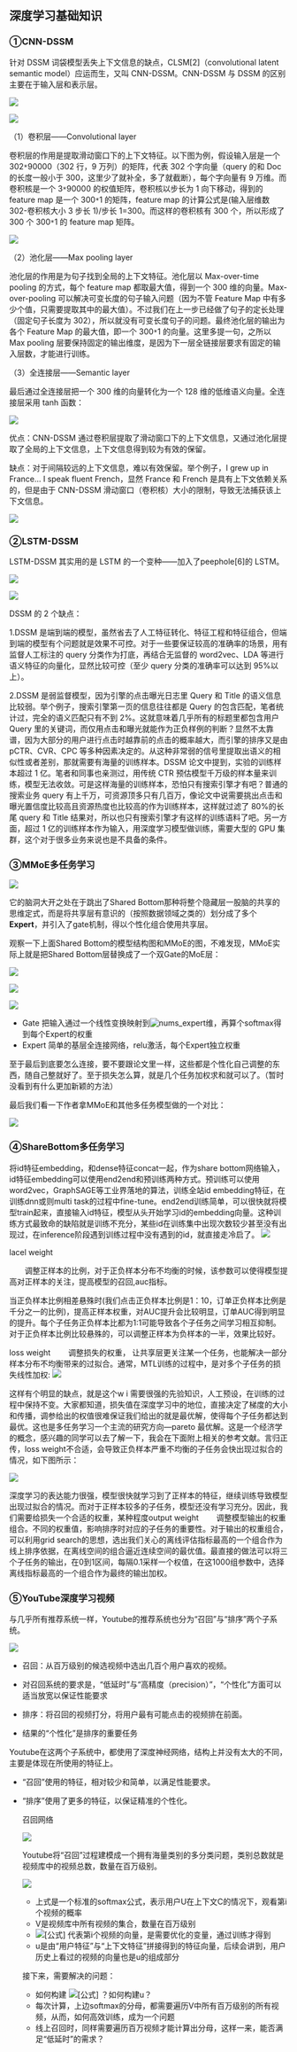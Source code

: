 ## 深度学习基础知识

### ①CNN-DSSM

针对 DSSM 词袋模型丢失上下文信息的缺点，CLSM[2]（convolutional latent semantic model）应运而生，又叫 CNN-DSSM。CNN-DSSM 与 DSSM 的区别主要在于输入层和表示层。

![](\images\3.png)



![](\images\4.png)

（1）卷积层——Convolutional layer

卷积层的作用是提取滑动窗口下的上下文特征。以下图为例，假设输入层是一个 302`*`90000（302 行，9 万列）的矩阵，代表 302 个字向量（query 的和 Doc 的长度一般小于 300，这里少了就补全，多了就截断），每个字向量有 9 万维。而卷积核是一个 3`*`90000 的权值矩阵，卷积核以步长为 1 向下移动，得到的 feature map 是一个 300`*`1 的矩阵，feature map 的计算公式是(输入层维数 302-卷积核大小 3 步长 1)/步长 1=300。而这样的卷积核有 300 个，所以形成了 300 个 300`*`1 的 feature map 矩阵。

![](\images\5.png)

（2）池化层——Max pooling layer

池化层的作用是为句子找到全局的上下文特征。池化层以 Max-over-time pooling 的方式，每个 feature map 都取最大值，得到一个 300 维的向量。Max-over-pooling 可以解决可变长度的句子输入问题（因为不管 Feature Map 中有多少个值，只需要提取其中的最大值）。不过我们在上一步已经做了句子的定长处理（固定句子长度为 302），所以就没有可变长度句子的问题。最终池化层的输出为各个 Feature Map 的最大值，即一个 300`*`1 的向量。这里多提一句，之所以 Max pooling 层要保持固定的输出维度，是因为下一层全链接层要求有固定的输入层数，才能进行训练。

（3）全连接层——Semantic layer

最后通过全连接层把一个 300 维的向量转化为一个 128 维的低维语义向量。全连接层采用 tanh 函数：

![](\images\6.png)

优点：CNN-DSSM 通过卷积层提取了滑动窗口下的上下文信息，又通过池化层提取了全局的上下文信息，上下文信息得到较为有效的保留。

缺点：对于间隔较远的上下文信息，难以有效保留。举个例子，I grew up in France... I speak fluent French，显然 France 和 French 是具有上下文依赖关系的，但是由于 CNN-DSSM 滑动窗口（卷积核）大小的限制，导致无法捕获该上下文信息。

![](\images\1.png)

### ②LSTM-DSSM

LSTM-DSSM 其实用的是 LSTM 的一个变种——加入了peephole[6]的 LSTM。

![](\images\7.png)



![](\images\2.png)

DSSM 的 2 个缺点：

1.DSSM 是端到端的模型，虽然省去了人工特征转化、特征工程和特征组合，但端到端的模型有个问题就是效果不可控。对于一些要保证较高的准确率的场景，用有监督人工标注的 query 分类作为打底，再结合无监督的 word2vec、LDA 等进行语义特征的向量化，显然比较可控（至少 query 分类的准确率可以达到 95%以上）。

2.DSSM 是弱监督模型，因为引擎的点击曝光日志里 Query 和 Title 的语义信息比较弱。举个例子，搜索引擎第一页的信息往往都是 Query 的包含匹配，笔者统计过，完全的语义匹配只有不到 2%。这就意味着几乎所有的标题里都包含用户 Query 里的关键词，而仅用点击和曝光就能作为正负样例的判断？显然不太靠谱，因为大部分的用户进行点击时越靠前的点击的概率越大，而引擎的排序又是由 pCTR、CVR、CPC 等多种因素决定的。从这种非常弱的信号里提取出语义的相似性或者差别，那就需要有海量的训练样本。DSSM 论文中提到，实验的训练样本超过 1 亿。笔者和同事也亲测过，用传统 CTR 预估模型千万级的样本量来训练，模型无法收敛。可是这样海量的训练样本，恐怕只有搜索引擎才有吧？普通的搜索业务 query 有上千万，可资源顶多只有几百万，像论文中说需要挑出点击和曝光置信度比较高且资源热度也比较高的作为训练样本，这样就过滤了 80%的长尾 query 和 Title 结果对，所以也只有搜索引擎才有这样的训练语料了吧。另一方面，超过 1 亿的训练样本作为输入，用深度学习模型做训练，需要大型的 GPU 集群，这个对于很多业务来说也是不具备的条件。

### ③MMoE多任务学习

![](\images\8.png)

它的脑洞大开之处在于跳出了Shared Bottom那种将整个隐藏层一股脑的共享的思维定式，而是将共享层有意识的（按照数据领域之类的）划分成了多个**Expert**，并引入了gate机制，得以个性化组合使用共享层。

观察一下上面Shared Bottom的模型结构图和MMoE的图，不难发现，MMoE实际上就是把Shared Bottom层替换成了一个双Gate的MoE层：

![](\images\9.png)

![](\images\10.png)

![](\images\11.png)

- Gate
   把输入通过一个线性变换映射到![nums_expert](https://math.jianshu.com/math?formula=nums_expert)维，再算个softmax得到每个Expert的权重
- Expert
   简单的基层全连接网络，relu激活，每个Expert独立权重

至于最后到底要怎么连接，要不要跟论文里一样，这些都是个性化自己调整的东西，随自己整就好了。至于损失怎么算，就是几个任务加权求和就可以了。（暂时没看到有什么更加新颖的方法）

最后我们看一下作者拿MMoE和其他多任务模型做的一个对比：

![](\images\12.png)

### ④ShareBottom多任务学习

将id特征embedding，和dense特征concat一起，作为share bottom网络输入，id特征embedding可以使用end2end和预训练两种方式。预训练可以使用word2vec，GraphSAGE等工业界落地的算法，训练全站id embedding特征，在训练dnn或则multi task的过程中fine-tune。end2end训练简单，可以很快就将模型train起来，直接输入id特征，模型从头开始学习id的embedding向量。这种训练方式最致命的缺陷就是训练不充分，某些id在训练集中出现次数较少甚至没有出现过，在inference阶段遇到训练过程中没有遇到的id，就直接走冷启了。
![](\images\13.png)

lacel weight

  调整正样本的比例，对于正负样本分布不均衡的时候，该参数可以使得模型提高对正样本的关注，提高模型的召回,auc指标。

​       当正负样本比例相差悬殊时(我们点击正负样本比例是1：10，订单正负样本比例是千分之一的比例)，提高正样本权重，对AUC提升会比较明显，订单AUC得到明显的提升。每个子任务正负样本比都为1:1可能导致各个子任务之间学习相互抑制。对于正负样本比例比较悬殊的，可以调整正样本为负样本的一半，效果比较好。

loss weight
  调整损失的权重， 让共享层更关注某一个任务，也能解决一部分样本分布不均衡带来的过拟合。通常，MTL训练的过程中，是对多个子任务的损失线性加权:
![](\images\14.png)

这样有个明显的缺点，就是这个w i 需要很强的先验知识，人工预设，在训练的过程中保持不变。大家都知道，损失值在深度学习中的地位，直接决定了梯度的大小和传播，调参给出的权值很难保证我们给出的就是最优解，使得每个子任务都达到最优。这也是多任务学习一个主流的研究方向—pareto 最优解。这是一个经济学的概念，感兴趣的同学可以去了解一下，我会在下面附上相关的参考文献。言归正传，loss weight不合适，会导致正负样本严重不均衡的子任务会快出现过拟合的情况，如下图所示：

![](\images\15.png)

深度学习的表达能力很强，模型很快就学习到了正样本的特征，继续训练导致模型出现过拟合的情况。而对于正样本较多的子任务，模型还没有学习充分。因此，我们需要给损失一个合适的权重，某种程度output weight
  调整模型输出的权重组合。不同的权重值，影响排序时对应的子任务的重要性。对于输出的权重组合，可以利用grid search的思想，选出我们关心的离线评估指标最高的一个组合作为线上排序依据，在离线空间的组合逼近连续空间的最优值。最直接的做法可以将三个子任务的输出，在0到1区间，每隔0.1采样一个权值，在这1000组参数中，选择离线指标最高的一个组合作为最终的输出加权。

### ⑤YouTube深度学习视频

与几乎所有推荐系统一样，Youtube的推荐系统也分为“召回”与“排序”两个子系统。

![](\images\16.jpg)

- 召回：从百万级别的候选视频中选出几百个用户喜欢的视频。
- 对召回系统的要求是，“低延时”与“高精度（precision）”，“个性化”方面可以适当放宽以保证性能要求

- 排序：将召回的视频打分，将用户最有可能点击的视频排在前面。
- 结果的“个性化”是排序的重要任务

Youtube在这两个子系统中，都使用了深度神经网络，结构上并没有太大的不同，主要是体现在所使用的特征上。

- “召回”使用的特征，相对较少和简单，以满足性能要求。

- “排序”使用了更多的特征，以保证精准的个性化。

  召回网络

  ![](\images\17.jpg)

  Youtube将“召回”过程建模成一个拥有海量类别的多分类问题，类别总数就是视频库中的视频总数，数量在百万级别。

  ![](\images\18.png)

  - 上式是一个标准的softmax公式，表示用户U在上下文C的情况下，观看第i个视频的概率
  - V是视频库中所有视频的集合，数量在百万级别
  - ![[公式]](https://www.zhihu.com/equation?tex=v_i) 代表第i个视频的向量，是需要优化的变量，通过训练才得到
  - u是由“用户特征”与“上下文特征”拼接得到的特征向量，后续会讲到，用户历史上看过的视频的向量也是u的组成部分

  接下来，需要解决的问题：

  - 如何构建 ![[公式]](https://www.zhihu.com/equation?tex=v_i) ？如何构建u？
  - 每次计算，上边softmax的分母，都需要遍历V中所有百万级别的所有视频，从而，如何高效训练，成为一个问题
  - 线上召回时，同样需要遍历百万视频才能计算出分母，这样一来，能否满足“低延时”的需求？

